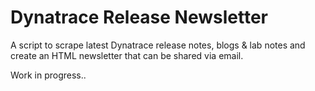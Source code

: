 # Dynatrace Release Newsletter

A script to scrape latest Dynatrace release notes, blogs & lab notes and create an HTML newsletter that can be shared via email.

Work in progress.. 